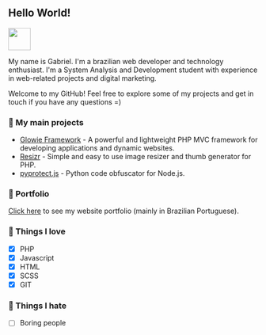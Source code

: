 ## Hello World!

<img src="https://media.tenor.com/images/4223cf9120369eea473fcf3565c4e676/tenor.gif" height="45">

My name is Gabriel. I'm a brazilian web developer and technology enthusiast. I'm a System Analysis and Development student with experience in web-related projects and digital marketing.

Welcome to my GitHub! Feel free to explore some of my projects and get in touch if you have any questions =)

### 🤖 My main projects
- [Glowie Framework](https://github.com/glowieframework) - A powerful and lightweight PHP MVC framework for developing applications and dynamic websites.
- [Resizr](https://github.com/eugabrielsilva/resizr) - Simple and easy to use image resizer and thumb generator for PHP.
- [pyprotect.js](https://github.com/eugabrielsilva/pyprotect.js) - Python code obfuscator for Node.js.

### 📓 Portfolio
[Click here](https://eugabrielsilva.tk/portfolio) to see my website portfolio (mainly in Brazilian Portuguese).

### 🥰 Things I love
- [x] PHP
- [x] Javascript
- [x] HTML
- [x] SCSS
- [x] GIT

### 🤢 Things I hate
- [ ] Boring people
